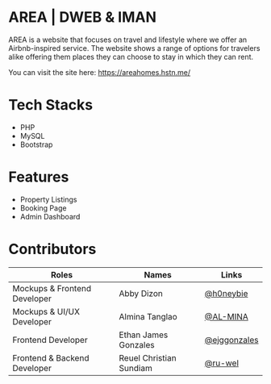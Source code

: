 # AREA | DWEB & IMAN

AREA is a website that focuses on travel and lifestyle where we offer an Airbnb-inspired service. The website shows a range of options for travelers alike offering them places they can choose to stay in which they can rent.  

You can visit the site here: https://areahomes.hstn.me/

# Tech Stacks
- PHP
- MySQL
- Bootstrap

# Features
- Property Listings
- Booking Page
- Admin Dashboard

# Contributors
| Roles | Names |Links |
|-|-|-|
| Mockups & Frontend Developer | Abby Dizon | [@h0neybie](https://github.com/h0neybie) |
| Mockups & UI/UX Developer | Almina Tanglao | [@AL-MINA](https://github.com/AL-MINA) |
| Frontend Developer | Ethan James Gonzales | [@ejggonzales](https://github.com/ejggonzales) |
| Frontend & Backend Developer | Reuel Christian Sundiam | [@ru-wel](https://github.com/ru-wel) |
